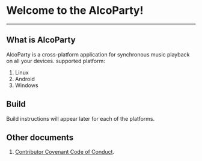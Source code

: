 # Welcome to the AlcoParty!
***************************
## What is AlcoParty
AlcoParty is a cross-platform application for synchronous music playback on all your devices.
supported platform: 
1. Linux
2. Android 
3. Windows 

## Build
Build instructions will appear later for each of the platforms.

## Оther documents
	
1. [Contributor Covenant Code of Conduct](/doc/CODE_OF_CONDUCT.md).




